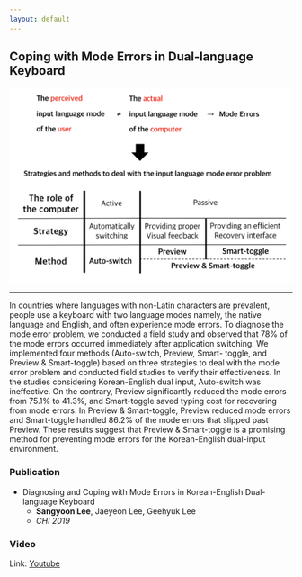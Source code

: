 ```yaml
---
layout: default
---
```


## Coping with Mode Errors in Dual-language Keyboard

![Strategies and methods to deal with the input lan- guage mode error problem.](/images/KEME_Main.png)

***

In countries where languages with non-Latin characters are prevalent, people use a keyboard with two language modes namely, the native language and English, and often experience mode errors. To diagnose the mode error problem, we conducted a field study and observed that 78% of the mode errors occurred immediately after application switching. We implemented four methods (Auto-switch, Preview, Smart- toggle, and Preview & Smart-toggle) based on three strategies to deal with the mode error problem and conducted field studies to verify their effectiveness. In the studies considering Korean-English dual input, Auto-switch was ineffective. On the contrary, Preview significantly reduced the mode errors from 75.1% to 41.3%, and Smart-toggle saved typing cost for recovering from mode errors. In Preview & Smart-toggle, Preview reduced mode errors and Smart-toggle handled 86.2% of the mode errors that slipped past Preview. These results suggest that Preview & Smart-toggle is a promising method for preventing mode errors for the Korean-English dual-input environment.

### Publication

- Diagnosing and Coping with Mode Errors in Korean-English Dual-language Keyboard
  - **Sangyoon Lee**, Jaeyeon Lee, Geehyuk Lee
  - *CHI 2019*

### Video

Link: [Youtube](https://www.youtube.com/watch?v=nto8dsbKEPU)
